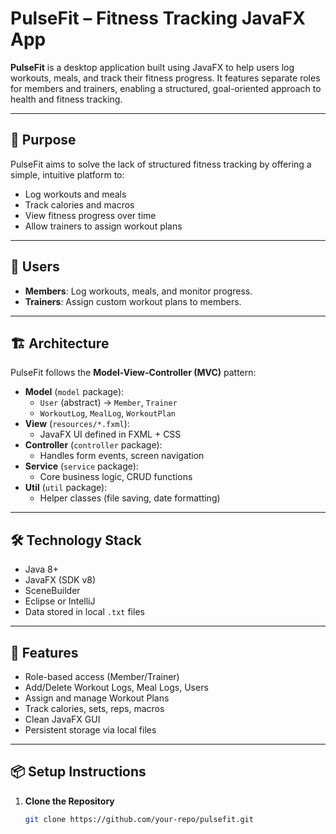 # PulseFit – Fitness Tracking JavaFX App

**PulseFit** is a desktop application built using JavaFX to help users log workouts, meals, and track their fitness progress. It features separate roles for members and trainers, enabling a structured, goal-oriented approach to health and fitness tracking.

---

## 🧠 Purpose

PulseFit aims to solve the lack of structured fitness tracking by offering a simple, intuitive platform to:
- Log workouts and meals
- Track calories and macros
- View fitness progress over time
- Allow trainers to assign workout plans

---

## 👤 Users

- **Members**: Log workouts, meals, and monitor progress.
- **Trainers**: Assign custom workout plans to members.

---

## 🏗 Architecture

PulseFit follows the **Model-View-Controller (MVC)** pattern:

- **Model** (`model` package):  
  - `User` (abstract) → `Member`, `Trainer`  
  - `WorkoutLog`, `MealLog`, `WorkoutPlan`  
- **View** (`resources/*.fxml`):  
  - JavaFX UI defined in FXML + CSS  
- **Controller** (`controller` package):  
  - Handles form events, screen navigation  
- **Service** (`service` package):  
  - Core business logic, CRUD functions  
- **Util** (`util` package):  
  - Helper classes (file saving, date formatting)

---

## 🛠 Technology Stack

- Java 8+
- JavaFX (SDK v8)
- SceneBuilder
- Eclipse or IntelliJ
- Data stored in local `.txt` files

---

## 🚀 Features

- Role-based access (Member/Trainer)
- Add/Delete Workout Logs, Meal Logs, Users
- Assign and manage Workout Plans
- Track calories, sets, reps, macros
- Clean JavaFX GUI
- Persistent storage via local files

---

## 📦 Setup Instructions

1. **Clone the Repository**
   ```bash
   git clone https://github.com/your-repo/pulsefit.git
